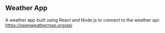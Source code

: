 ## Weather App

A weather app built using React and Node.js to connect to the weather api: https://openweathermap.org/api
